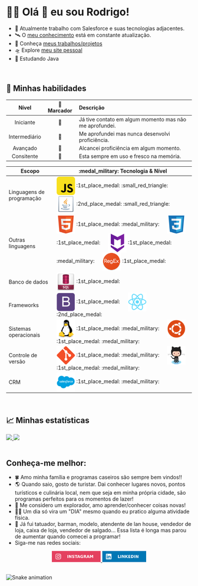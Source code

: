 # :man_astronaut: Olá :wave: eu sou Rodrigo!
- :footprints: Atualmente trabalho com Salesforce e suas tecnologias adjacentes.
- :artificial_satellite: O [meu conhecimento](https://github.com/rodrigofentanes/PESSOAL-Conhecimento#meu-conhecimento) está em constante atualização.
- :rocket: Conheça [meus trabalhos/projetos](#)
- :flying_saucer: Explore [meu site pessoal](#)
- :seedling: Estudando Java

<br>

## :heartbeat: Minhas habilidades 

| Nível | :medal_sports: Marcador | Descrição |
| :-: | :-: | :- |
| Iniciante | :3rd_place_medal: | Já tive contato em algum momento mas não me aprofundei. |
| Intermediário | :2nd_place_medal: | Me aprofundei mas nunca desenvolvi proficiência. |
| Avançado | :1st_place_medal: | Alcancei proficiência em algum momento. |
| Consitente | :small_red_triangle: | Esta sempre em uso e fresco na memória. |

<div align="left" width=100% >
  <table>
    <thead>
      <tr>
        <th>Escopo</th>
        <th>:medal_military: Tecnologia & Nível</th>
      </tr>
    </thead>
    <tbody>
      <tr>
        <td>
          Linguagens de programação
        </td>
        <td>
          <img align="center" title="JavaScript" alt="fentanes-Js" height="50" width="50" src="img/js.png"> 
          <span>
            :1st_place_medal:
            :small_red_triangle:
          </span> 
          &emsp;
          <img align="center" title="Java" alt="fentanes-Java" height="50" width="50" src="img/java.png"> 
          <span>:2nd_place_medal: :small_red_triangle:</span> 
        </td>
      </tr>
      <tr>
        <td>
          Outras linguagens
        </td>
        <td>
          <img align="center" title="HTML5" alt="fentanes-HTML" height="50" width="50" src="img/html5.svg">
          <span>:1st_place_medal: :medal_military:</span> &emsp;
          <img align="center" title="CSS3" alt="fentanes-CSS" height="50" width="50" src="img/css3.svg"> 
          <span>:1st_place_medal:</span> &emsp;
          <img align="center" title="Markdown" alt="fentanes-markdown" height="50" width="50" src="img/markdown.png">
          <span>:1st_place_medal: :medal_military:</span> &emsp;
          <img align="center" title="RegEx" alt="fentanes-regex" height="50" width="50" src="img/regex.png">
          <span>:1st_place_medal:</span> &emsp;
        </td>
      </tr>
      <tr>
        <td>
          Banco de dados
        </td>
        <td>
          <img align="center" title="SQL" alt="fentanes-SQL" height="50" width="50" src="img/sql.png">
          <span>:1st_place_medal:</span> &emsp;
        </td>
      </tr>
      <tr>
        <td>
          Frameworks
        </td>
        <td>
          <img align="center" title="Bootstrap" alt="fentanes-bootstrap" height="50" width="50" src="img/bootstrap.svg">
          <span>:1st_place_medal:</span> &emsp;
          <img align="center" title="React" alt="fentanes-React" height="50" width="50" src="img/react.svg">
          <span>:2nd_place_medal:</span> &emsp;
        </td>
      </tr>
      <tr>
        <td>
          Sistemas operacionais
        </td>
        <td>
          <img align="center" title="Linux" alt="fentanes-linux" height="50" width="50" src="img/linux.svg"> 
          <span>:1st_place_medal: :medal_military:</span> &emsp;
          <img align="center" title="Ubuntu" alt="fentanes-ubuntu" height="50" width="50" src="img/ubuntu.svg">
          <span>:1st_place_medal: :medal_military:</span> &emsp;
        </td>
      </tr>
      <tr>
        <td>
          Controle de versão
        </td>
        <td>
          <img align="center" title="Git" alt="fentanes-git" height="50" width="50" src="img/git.svg"> 
          <span>:1st_place_medal: :medal_military:</span> &emsp;
          <img align="center" title="GitHub" alt="fentanes-github" height="50" width="50" src="img/github.png">
          <span>:1st_place_medal: :medal_military:</span> &emsp;
        </td>
      </tr>
      <tr>
        <td>
          CRM
        </td>
        <td>
          <img align="center" title="Salesforce" alt="fentanes-salesforce" height="50" width="50" src="img/salesforce.svg">
          <span>:1st_place_medal: :medal_military:</span> &emsp;
        </td>
      </tr>
<!--       <tr>
        <td>
          HABILIDADE
        </td>
        <td>
          <img align="center" alt="fentanes-NOMEDOEMBLEMA" height="60" width="60" src="LINK">
        </td>
      </tr> -->
    </tbody>
  </table>
</div>

<br>

## :chart_with_upwards_trend: Minhas estatísticas

<div align="left">
  <a href="https://github.com/rodrigofentanes?tab=repositories">
    <img height="180em" src="https://github-readme-stats.vercel.app/api?username=rodrigofentanes&show_icons=true&theme=dracula&include_all_commits=true&count_private=true"/>
    <img height="180em" src="https://github-readme-stats.vercel.app/api/top-langs/?username=rodrigofentanes&layout=compact&langs_count=7&theme=dracula"/>
  </a>
</div>

<br>
  
## Conheça-me melhor:

- :four_leaf_clover: Amo minha família e programas caseiros são sempre bem vindos!!
- :earth_americas: Quando saio, gosto de turistar. Dai conhecer lugares novos, pontos turísticos e culinária local, nem que seja em minha própria cidade, são programas perfeitos para os momentos de lazer!
- :telescope: Me considero um explorador, amo aprender/conhecer coisas novas!
- :weight_lifting_man: Um dia só vira um "DIA" mesmo quando eu pratico alguma atividade física.
- :construction_worker: Já fui tatuador, barman, modelo, atendente de lan house, vendedor de loja, caixa de loja, vendedor de salgado... Essa lista é longa mas parou de aumentar quando comecei a programar!
- Siga-me nas redes sociais: 

<div align="center">
  <a href="https://www.instagram.com/rodrigofentaness"  title="Instagram" target="_blank">
    <img src="img/instagram.svg" height="30" target="_blank">
  </a>
  <a href="https://www.linkedin.com/in/rodrigofentanes/"  title="Linkedin" target="_blank">
    <img src="img/linkedin.svg" height="30" target="_blank">
  </a>
</div>
  
##

<div>

  ![Snake animation](https://github.com/rodrigofentanes/rodrigofentanes/blob/output/github-contribution-grid-snake.svg)

</div>
